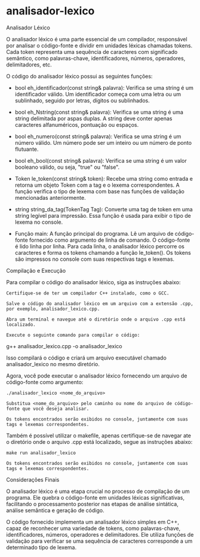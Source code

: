 # analisador-lexico

Analisador Léxico

O analisador léxico é uma parte essencial de um compilador, responsável por analisar o código-fonte e dividir em unidades léxicas chamadas tokens. Cada token representa uma sequência de caracteres com significado semântico, como palavras-chave, identificadores, números, operadores, delimitadores, etc.


O código do analisador léxico possui as seguintes funções:

- bool eh_identificador(const string& palavra): Verifica se uma string é um identificador válido. Um identificador começa com uma letra ou um sublinhado, seguido por letras, dígitos ou sublinhados.

- bool eh_Nstring(const string& palavra): Verifica se uma string é uma string delimitada por aspas duplas. A string deve conter apenas caracteres alfanuméricos, pontuação ou espaços.

- bool eh_numero(const string& palavra): Verifica se uma string é um número válido. Um número pode ser um inteiro ou um número de ponto flutuante.

- bool eh_bool(const string& palavra): Verifica se uma string é um valor booleano válido, ou seja, "true" ou "false".

- Token le_token(const string& token): Recebe uma string como entrada e retorna um objeto Token com a tag e o lexema correspondentes. A função verifica o tipo de lexema com base nas funções de validação mencionadas anteriormente.

- string string_da_tag(TokenTag Tag): Converte uma tag de token em uma string legível para impressão. Essa função é usada para exibir o tipo de lexema no console.

- Função main: A função principal do programa. Lê um arquivo de código-fonte fornecido como argumento de linha de comando. O código-fonte é lido linha por linha. Para cada linha, o analisador léxico percorre os caracteres e forma os tokens chamando a função le_token(). Os tokens são impressos no console com suas respectivas tags e lexemas.


Compilação e Execução

Para compilar o código do analisador léxico, siga as instruções abaixo:

    Certifique-se de ter um compilador C++ instalado, como o GCC.

    Salve o código do analisador léxico em um arquivo com a extensão .cpp, por exemplo, analisador_lexico.cpp.

    Abra um terminal e navegue até o diretório onde o arquivo .cpp está localizado.

    Execute o seguinte comando para compilar o código:
    

g++ analisador_lexico.cpp -o analisador_lexico

Isso compilará o código e criará um arquivo executável chamado analisador_lexico no mesmo diretório.

Agora, você pode executar o analisador léxico fornecendo um arquivo de código-fonte como argumento:



    ./analisador_lexico <nome_do_arquivo>

    Substitua <nome_do_arquivo> pelo caminho ou nome do arquivo de código-fonte que você deseja analisar.

    Os tokens encontrados serão exibidos no console, juntamente com suas tags e lexemas correspondentes.
    

Também é possível utilizar o makefile, apenas certifique-se de navegar ate o diretório onde o arquivo .cpp está localizado, segue as instruções abaixo:

    make run analisador_lexico

    Os tokens encontrados serão exibidos no console, juntamente com suas tags e lexemas correspondentes.

Considerações Finais

O analisador léxico é uma etapa crucial no processo de compilação de um programa. Ele quebra o código-fonte em unidades léxicas significativas, facilitando o processamento posterior nas etapas de análise sintática, análise semântica e geração de código.

O código fornecido implementa um analisador léxico simples em C++, capaz de reconhecer uma variedade de tokens, como palavras-chave, identificadores, números, operadores e delimitadores. Ele utiliza funções de validação para verificar se uma sequência de caracteres corresponde a um determinado tipo de lexema.
